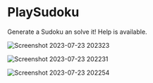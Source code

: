 # PlaySudoku

Generate a Sudoku an solve it! Help is available.

![Screenshot 2023-07-23 202323](https://github.com/Lojaw/PlaySudoku/assets/76808882/b52ba210-e9ee-4c43-aa15-532de5df5b95)

![Screenshot 2023-07-23 202231](https://github.com/Lojaw/PlaySudoku/assets/76808882/69b278e3-9590-41af-ba19-bf7d3e61a5f6)

![Screenshot 2023-07-23 202254](https://github.com/Lojaw/PlaySudoku/assets/76808882/a8fc504b-a3bb-4f7f-b552-d13a682c57d0)
